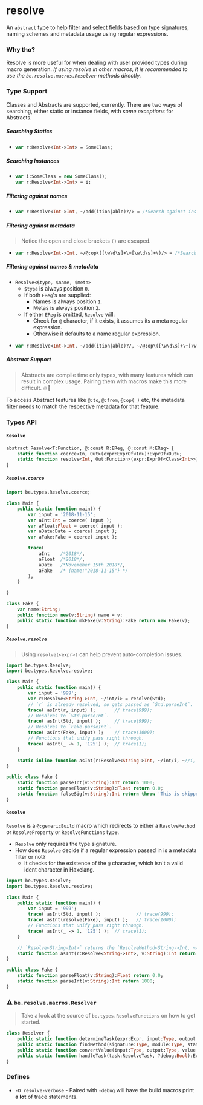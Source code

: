 # resolve

An `abstract` type to help filter and select fields based on type signatures, naming schemes and metadata usage using regular expressions.

### Why tho?

Resolve is more useful for when dealing with user provided types during macro generation. _If using resolve in other macros, it is recommended to use the `be.resolve.macros.Resolver` methods directly._

### Type Support

Classes and Abstracts are supported, currently. There are two ways of searching, either static or instance fields, with _some exceptions_ for Abstracts.

##### Searching Statics

-   ```haxe
    var r:Resolve<Int->Int> = SomeClass;
    ```

##### Searching Instances

-   ```haxe
    var i:SomeClass = new SomeClass();
    var r:Resolve<Int->Int> = i;
    ```

##### Filtering against names

- ```haxe
  var r:Resolve<Int->Int, ~/add(ition|able)?/> = /*Search against instance or static expression*/.
  ```

##### Filtering against metadata

> Notice the open and close brackets `()` are escaped.
- ```haxe
  var r:Resolve<Int->Int, ~/@:op\([\w\d\s]+\+[\w\d\s]+\)/> = /*Search against instance or static expression*/.
  ```

##### Filtering against names & metadata

- `Resolve<$type, $name, $meta>`
    + `$type` is always position `0`.
    + If both `EReg`'s are supplied:
      - Names is always position `1`.
      - Metas is always position `2`.
    + If either `EReg` is omitted, `Resolve` will:
      - Check for `@` character, if it exists, it assumes its a meta regular expression.
      - Otherwise it defaults to a name regular expression.
- ```haxe
  var r:Resolve<Int->Int, ~/add(ition|able)?/, ~/@:op\([\w\d\s]+\+[\w\d\s]+\)/> = /*Search against instance or static expression*/.
  ```

##### Abstract Support

> Abstracts are compile time only types, with many features which can result in complex usage. Pairing them with macros make this more difficult. 🔥🐲 

To access Abstract features like `@:to`, `@:from`, `@:op(_)` etc, the metadata filter needs to match the respective metadata for that feature.

### Types API

#### `Resolve`

```haxe
abstract Resolve<T:Function, @:const R:EReg, @:const M:EReg> {
    static function coerce<In, Out>(expr:ExprOf<In>):ExprOf<Out>;
    static function resolve<Int, Out:Function>(expr:ExprOf<Class<Int>>):ExprOf<Out>;
}
```

##### `Resolve.coerce`

```haxe
import be.types.Resolve.coerce;

class Main {
    public static function main() {
        var input = '2018-11-15';
        var aInt:Int = coerce( input );
        var aFloat:Float = coerce( input );
        var aDate:Date = coerce( input );
        var aFake:Fake = coerce( input );

        trace( 
            aInt    /*2018*/, 
            aFloat  /*2018*/, 
            aDate   /*Novemeber 15th 2018*/, 
            aFake   /* {name:"2018-11-15"} */
        );
    }

}

class Fake {
    var name:String;
    public function new(v:String) name = v;
    public static function mkFake(v:String):Fake return new Fake(v);
}
```

##### `Resolve.resolve`

> Using `resolve(<expr>)` can help prevent auto-completion issues.

```haxe
import be.types.Resolve;
import be.types.Resolve.resolve;

class Main {
    public static function main() {
        var input = '999';
        var r:Resolve<String->Int, ~/int/i> = resolve(Std);
        // `r` is already resolved, so gets passed as `Std.parseInt`.
        trace( asInt(r, input) );       // trace(999);
        // Resolves to `Std.parseInt`.
        trace( asInt(Std, input) );     // trace(999);
        // Resolves to `Fake.parseInt`.
        trace( asInt(Fake, input) );    // trace(1000);
        // Functions that unify pass right through.
        trace( asInt(_ -> 1, '125') );  // trace(1);
    }

    static inline function asInt(r:Resolve<String->Int, ~/int/i, ~//i, v:String):Int return r(v);
}

public class Fake {
    static function parseInt(v:String):Int return 1000;
    static function parseFloat(v:String):Float return 0.0;
    static function falseSig(v:String):Int return throw 'This is skipped due to the `~/int/i` regular expression';
}
```

#### `Resolve`

`Resolve` is a `@:genericBuild` macro which redirects to either a `ResolveMethod` or `ResolveProperty` or `ResolveFunctions` type.
- `Resolve` only requires the type signature.
- How does `Resolve` decide if a regular expression passed in is a metadata filter or not?
    + It checks for the existence of the `@` character, which isn't a valid ident character in Haxelang.

```haxe
import be.types.Resolve;
import be.types.Resolve.resolve;

class Main {
    public static function main() {
        var input = '999';
        trace( asInt(Std, input) );             // trace(999);
        trace( asInt(resolve(Fake), input) );   // trace(1000);
        // Functions that unify pass right through.
        trace( asInt(_ -> 1, '125') );  // trace(1);
    }

    // `Resolve<String-Int>` returns the `ResolveMethod<String->Int, ~//, ~//>` type.
    static function asInt(r:Resolve<String->Int>, v:String):Int return r(v);
}

public class Fake {
    static function parseFloat(v:String):Float return 0.0;
    static function parseInt(v:String):Int return 1000;
}
```

### ⚠ `be.resolve.macros.Resolver`

> Take a look at the source of `be.types.ResolveFunctions` on how to get started.

```haxe
class Resolver {
    public static function determineTask(expr:Expr, input:Type, output:Type, ?debug:Bool):ResolveTask;
    public static function findMethod(signature:Type, module:Type, statics:Bool, pos:Position, ?fieldEReg:EReg, ?metaEReg:EReg, ?debug:Bool):Outcome<Array<{name:String, type:Type}>, Error>;
    public static function convertValue(input:Type, output:Type, value:Expr, ?debug:Bool):Outcome<Expr, Error>;
    public static function handleTask(task:ResolveTask, ?debug:Bool):Expr;
}
```

### Defines

- `-D resolve-verbose` - Paired with `-debug` will have the build macros print **a lot** of trace statements.